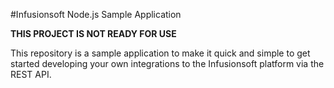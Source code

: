 #Infusionsoft Node.js Sample Application

**THIS PROJECT IS NOT READY FOR USE**

This repository is a sample application to make it quick and simple to get started developing your own integrations to the Infusionsoft platform via the REST API.  
